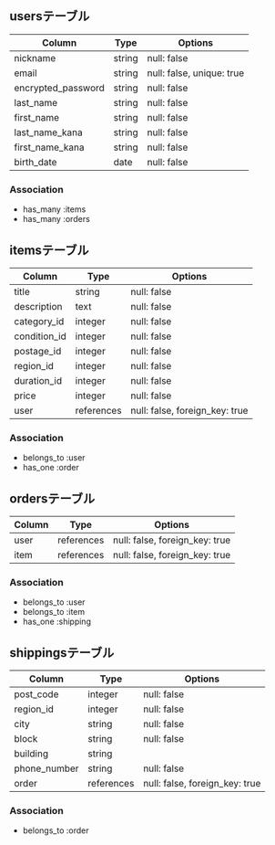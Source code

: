 ## usersテーブル

| Column             | Type                     | Options                   |
| ------------------ | ------------------------ | ------------------------- |
| nickname           | string                   | null: false               |
| email              | string                   | null: false, unique: true |
| encrypted_password | string                   | null: false               |
| last_name          | string                   | null: false               |
| first_name         | string                   | null: false               |
| last_name_kana     | string                   | null: false               |
| first_name_kana    | string                   | null: false               |
| birth_date         | date                     | null: false               | 

### Association
- has_many :items
- has_many :orders


## itemsテーブル

| Column         | Type       | Options                        |
| -------------- | -----------| ------------------------------ |
| title          | string     | null: false                    |
| description    | text       | null: false                    |
| category_id    | integer    | null: false                    |
| condition_id   | integer    | null: false                    |
| postage_id     | integer    | null: false                    |
| region_id      | integer    | null: false                    |
| duration_id    | integer    | null: false                    |
| price          | integer    | null: false                    |
| user           | references | null: false, foreign_key: true |

### Association
- belongs_to :user
- has_one :order


## ordersテーブル

| Column | Type       | Options                        |
| ------ | -----------| ------------------------------ |
| user   | references | null: false, foreign_key: true |
| item   | references | null: false, foreign_key: true |

### Association
- belongs_to :user
- belongs_to :item
- has_one :shipping


## shippingsテーブル

| Column       | Type       | Options                        |
| ------------ | -----------| ------------------------------ |
| post_code    | integer    | null: false                    |
| region_id    | integer    | null: false                    |
| city         | string     | null: false                    |
| block        | string     | null: false                    |
| building     | string     |                                |
| phone_number | string     | null: false                    |
| order        | references | null: false, foreign_key: true |

### Association
- belongs_to :order
